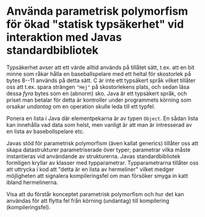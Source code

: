 # Använda parametrisk polymorfism för ökad "statisk typsäkerhet" vid interaktion med Javas standardbibliotek

Typsäkerhet avser att ett värde alltid används på tillåtet sätt,
t.ex. att en bit minne som råkar hålla en baseballspelare med ett
heltal för skostorlek på bytes 8--11 används på detta sätt. C är
inte ett typsäkert språk vilket tillåter oss att t.ex. spara
strängen <code>"Hej"</code> på skostorlekens plats, och sedan läsa
dessa *fyra* bytes som en (abnorm) sko. Java är ett typsäkert
språk, och priset man betalar för detta är kontroller under
programmets körning som orsakar *undantag* om en operation skulle
leda till ett typfel.

Ponera en lista i Java där elementpekarna är av typen
<code>Object</code>. En sådan lista kan innehålla vad data som
helst, men vanligt är att man är intresserad av en lista av
basebollspelare etc.

Javas stöd för parametrisk polymorfism (även kallat generics)
tillåter oss att skapa datastrukturer parametriserade över typer;
parametrar vilka måste instantieras vid användande av
strukturerna. Javas standardbibliotek formligen kryllar av klasser
med typparametrar. Typparametrarna tillåter oss att uttrycka i kod
att "detta är en lista av hermeliner" vilket medger möjligheten
att signalera kompileringsfel om man försöker smyga in katt ibland
hermelinerna.

Visa att du förstår konceptet parametrisk polymorfism och hur det
kan användas för att flytta fel från körning (undantag) till
kompilering (kompileringsfel).


